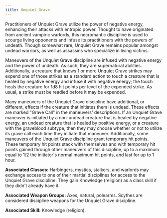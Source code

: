 ```yaml
---
title: Unquiet Grave
---
```


Practitioners of Unquiet Grave utilize the power of negative energy, enhancing their attacks with entropic power. Thought to have originated from ancient vampiric warlords, this necromantic discipline is used to scourge living opponents and infuse its practitioners with the powers of undeath. Though somewhat rare, Unquiet Grave remains popular amongst undead warriors, as well as assassins who specialize in living victims.

Maneuvers of the Unquiet Grave discipline are infused with negative energy and the power of undeath. As such, they are supernatural abilities. Additionally, a creature that knows 1 or more Unquiet Grave strikes may expend one of those strikes as a standard action to touch a creature that is healed by negative energy and infuse it with negative energy; the touch heals the creature for 1d8 hit points per level of the expended strike. As usual, a strike must be readied before it may be expended.

Many maneuvers of the Unquiet Grave discipline have additional, or different, effects if the creature that initiates them is undead. These effects are marked "Grave Call" in the maneuvers' descriptions. If an Unquiet Grave maneuver is initiated by a non-undead creature that is healed by negative energy, an undead creature that is healed by positive energy, or a creature with the graveblood subtype, then they may choose whether or not to utilize its grave call each time they initiate that maneuver. Additionally, some maneuvers of the Unquiet Grave discipline grant temporary hit points. These temporary hit points stack with themselves and with temporary hit points gained through other maneuvers of this discipline, up to a maximum equal to 1/2 the initiator's normal maximum hit points, and last for up to 1 hour.

**Associated Classes:** Harbingers, mystics, stalkers, and warlords may exchange access to one of their martial disciplines for access to the Unquiet Grave discipline. They gain Knowledge (religion) as a class skill if they didn't already have it.

**Associated Weapon Groups:** Axes, natural, polearms. Scythes are considered discipline weapons for the Unquiet Grave discipline.

**Associated Skill:** Knowledge (religion).
